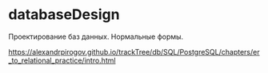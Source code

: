 # databaseDesign

Проектирование баз данных.
Нормальные формы.

https://alexandrpirogov.github.io/trackTree/db/SQL/PostgreSQL/chapters/er_to_relational_practice/intro.html
